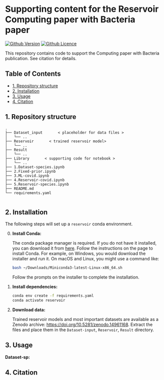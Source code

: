 # Supporting content for the Reservoir Computing paper with Bacteria paper

[![Github Version](https://img.shields.io/github/v/release/brsynth/molecule-signature-paper?display_name=tag&sort=semver&logo=github)](version)
[![Github Licence](https://img.shields.io/github/license/brsynth/molecule-signature-paper?logo=github)](LICENSE.md)

This repository contains code to support the Computing paper with Bacteria publication. See citation for details.

## Table of Contents
- [1. Repository structure](#1-repository-structure)
- [2. Installation](#2-installation)
- [3. Usage](#3-usage)
- [4. Citation](#4-citation)

## 1. Repository structure

```text
.
├── Dataset_input       < placeholder for data files >
│   └── ..
├── Reservoir       < trained reservoir model>
│   └── ..
├── Result     
│   └── ..
├── Library       < supporting code for notebook >
│   └── ..
├── 1.Dataset-species.ipynb
├── 2.Fixed-prior.ipynb
├── 3.ML-covid.ipynb
├── 4.Reservoir-covid.ipynb
├── 5.Reservoir-species.ipynb
├── README.md
└── requirements.yaml


```
## 2. Installation

The following steps will set up a `reservoir` conda environment.

0. **Install Conda:**

    The conda package manager is required. If you do not have it installed, you
    can download it from [here](https://docs.conda.io/en/latest/miniconda.html).
    Follow the instructions on the page to install Conda. For example, on
    Windows, you would download the installer and run it. On macOS and Linux,
    you might use a command like:

    ```bash
    bash ~/Downloads/Miniconda3-latest-Linux-x86_64.sh
    ```

    Follow the prompts on the installer to complete the installation.

1. **Install dependencies:**

    ```bash
    conda env create -f requirements.yaml
    conda activate reservoir
    ```

2. **Download data:**

    Trained reservoir models and most important datasets are available as a Zenodo archive: <https://doi.org/10.5281/zenodo.14961168>. Extract the files and place them in the `Dataset-input`, `Reservoir`, `Result` directory.
## 3. Usage

 **Dataset-sp:**


## 4. Citation
   

